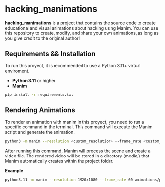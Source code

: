 # hacking_manimations

**hacking_manimations** is a project that contains the source code to create educational and visual animations about hacking using Manim. You can use this repository to create, modify, and share your own animations, as long as you give credit to the original author!

## Requirements && Installation

To run this proyect, it is recommended to use a Python 3.11+ virtual enviroment.

- **Python 3.11** or higher
- **Manim**

```bash
pip install -r requirements.txt
```

## Rendering Animations

To render an animation with manim in this proyect, you need to run a specific command in the terminal. This command will execute the Manim script and generate the animation.

```bash
python3 -m manim --resolution <custom_resolution> --frame_rate <custom_framerate> <script_in_animation_directory> <mp4_filename>
```

After running this command, Manim will process the scene and create a video file. The rendered video will be stored in a directory (media/) that Manim automatically creates within the project folder.

**Example**
```bash
python3.11 -m manim --resolution 1920x1080 --frame_rate 60 animations/password_spraying.py PasswordSpraying
```
